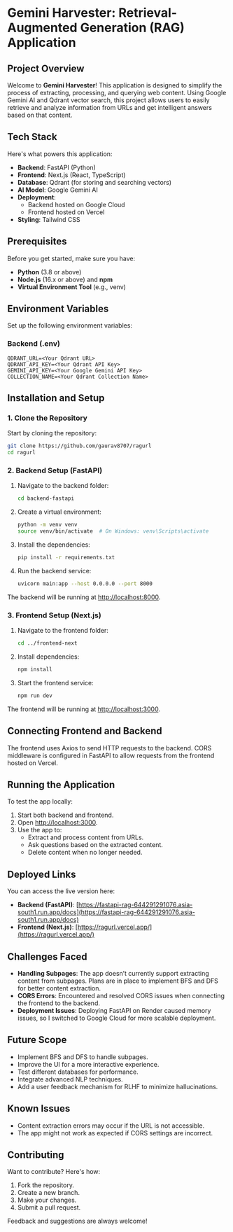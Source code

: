 # Gemini Harvester: Retrieval-Augmented Generation (RAG) Application

## Project Overview

Welcome to **Gemini Harvester**! This application is designed to simplify the process of extracting, processing, and querying web content. Using Google Gemini AI and Qdrant vector search, this project allows users to easily retrieve and analyze information from URLs and get intelligent answers based on that content.

## Tech Stack

Here's what powers this application:

- **Backend**: FastAPI (Python)
- **Frontend**: Next.js (React, TypeScript)
- **Database**: Qdrant (for storing and searching vectors)
- **AI Model**: Google Gemini AI
- **Deployment**:
  - Backend hosted on Google Cloud
  - Frontend hosted on Vercel
- **Styling**: Tailwind CSS

## Prerequisites

Before you get started, make sure you have:

- **Python** (3.8 or above)
- **Node.js** (16.x or above) and **npm**
- **Virtual Environment Tool** (e.g., venv)

## Environment Variables

Set up the following environment variables:

### Backend (.env)
```
QDRANT_URL=<Your Qdrant URL>
QDRANT_API_KEY=<Your Qdrant API Key>
GEMINI_API_KEY=<Your Google Gemini API Key>
COLLECTION_NAME=<Your Qdrant Collection Name>
```

## Installation and Setup

### 1. Clone the Repository

Start by cloning the repository:
```bash
git clone https://github.com/gaurav8707/ragurl
cd ragurl
```

### 2. Backend Setup (FastAPI)

1. Navigate to the backend folder:
   ```bash
   cd backend-fastapi
   ```
2. Create a virtual environment:
   ```bash
   python -m venv venv
   source venv/bin/activate  # On Windows: venv\Scripts\activate
   ```
3. Install the dependencies:
   ```bash
   pip install -r requirements.txt
   ```
4. Run the backend service:
   ```bash
   uvicorn main:app --host 0.0.0.0 --port 8000
   ```

The backend will be running at [http://localhost:8000](http://localhost:8000).

### 3. Frontend Setup (Next.js)

1. Navigate to the frontend folder:
   ```bash
   cd ../frontend-next
   ```
2. Install dependencies:
   ```bash
   npm install
   ```
3. Start the frontend service:
   ```bash
   npm run dev
   ```

The frontend will be running at [http://localhost:3000](http://localhost:3000).

## Connecting Frontend and Backend

The frontend uses Axios to send HTTP requests to the backend. CORS middleware is configured in FastAPI to allow requests from the frontend hosted on Vercel.

## Running the Application

To test the app locally:

1. Start both backend and frontend.
2. Open [http://localhost:3000](http://localhost:3000).
3. Use the app to:
   - Extract and process content from URLs.
   - Ask questions based on the extracted content.
   - Delete content when no longer needed.

## Deployed Links

You can access the live version here:

- **Backend (FastAPI)**: [https://fastapi-rag-644291291076.asia-south1.run.app/docs](https://fastapi-rag-644291291076.asia-south1.run.app/docs)
- **Frontend (Next.js)**: [https://ragurl.vercel.app/](https://ragurl.vercel.app/)

## Challenges Faced

- **Handling Subpages**: The app doesn’t currently support extracting content from subpages. Plans are in place to implement BFS and DFS for better content extraction.
- **CORS Errors**: Encountered and resolved CORS issues when connecting the frontend to the backend.
- **Deployment Issues**: Deploying FastAPI on Render caused memory issues, so I switched to Google Cloud for more scalable deployment.

## Future Scope

- Implement BFS and DFS to handle subpages.
- Improve the UI for a more interactive experience.
- Test different databases for performance.
- Integrate advanced NLP techniques.
- Add a user feedback mechanism for RLHF to minimize hallucinations.

## Known Issues

- Content extraction errors may occur if the URL is not accessible.
- The app might not work as expected if CORS settings are incorrect.

## Contributing

Want to contribute? Here's how:

1. Fork the repository.
2. Create a new branch.
3. Make your changes.
4. Submit a pull request.

Feedback and suggestions are always welcome!

